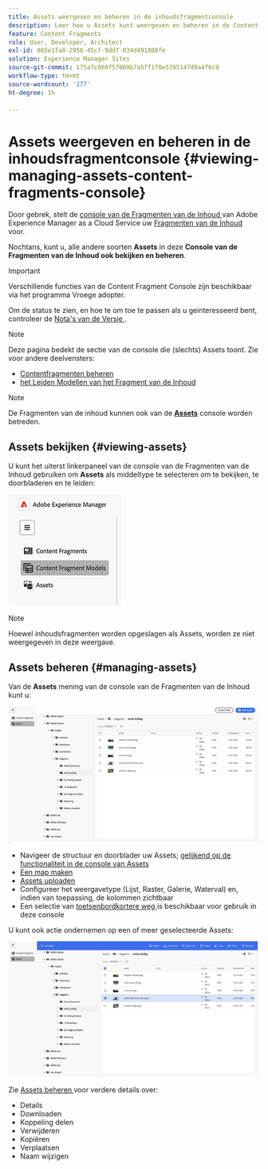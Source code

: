 ```yaml
---
title: Assets weergeven en beheren in de inhoudsfragmentconsole
description: Leer hoe u Assets kunt weergeven en beheren in de Content Fragments Console van Adobe Experience Manager as a Cloud Service.
feature: Content Fragments
role: User, Developer, Architect
exl-id: 865e1fa8-2956-45cf-9dd7-034d491808fe
solution: Experience Manager Sites
source-git-commit: 175a7c069f57069b7a5ff1f0e5785147d9a4f6c9
workflow-type: tm+mt
source-wordcount: '277'
ht-degree: 1%

---
```


# Assets weergeven en beheren in de inhoudsfragmentconsole {#viewing-managing-assets-content-fragments-console}

Door gebrek, stelt de [ console van de Fragmenten van de Inhoud ](/help/sites-cloud/administering/content-fragments/overview.md#content-fragments-console) van Adobe Experience Manager as a Cloud Service uw [ Fragmenten van de Inhoud ](/help/sites-cloud/administering/content-fragments/overview.md) voor.

Nochtans, kunt u, alle andere soorten **Assets** in deze **Console van de Fragmenten van de Inhoud ook bekijken en beheren**.

>[!IMPORTANT]
>
>Verschillende functies van de Content Fragment Console zijn beschikbaar via het programma Vroege adopter.
>
>Om de status te zien, en hoe te om toe te passen als u geinteresseerd bent, controleer de [ Nota&#39;s van de Versie ](/help/release-notes/release-notes-cloud/release-notes-current.md).

>[!NOTE]
>
>Deze pagina bedekt de sectie van de console die (slechts) Assets toont. Zie voor andere deelvensters:
>
>* [Contentfragmenten beheren](/help/sites-cloud/administering/content-fragments/managing.md)
>* [ het Leiden Modellen van het Fragment van de Inhoud ](/help/sites-cloud/administering/content-fragments/managing-content-fragment-models.md)

>[!NOTE]
>
>De Fragmenten van de inhoud kunnen ook van de **[Assets](/help/assets/overview.md)** console worden betreden.

## Assets bekijken {#viewing-assets}

U kunt het uiterst linkerpaneel van de console van de Fragmenten van de Inhoud gebruiken om **Assets** als middeltype te selecteren om te bekijken, te doorbladeren en te leiden:

![ de console van Fragmenten van de Inhoud - navigatie ](/help/sites-cloud/administering/content-fragments/assets/cf-console-assets-navigation.png)

>[!NOTE]
>
>Hoewel inhoudsfragmenten worden opgeslagen als Assets, worden ze niet weergegeven in deze weergave.

## Assets beheren {#managing-assets}

Van de **Assets** mening van de console van de Fragmenten van de Inhoud kunt u:

![ de console van de Fragmenten van de Inhoud - doorblader Activa ](/help/sites-cloud/administering/content-fragments/assets/cf-console-assets-browse.png)

* Navigeer de structuur en doorblader uw Assets; [ gelijkend op de functionaliteit in de console van Assets ](/help/assets/navigate-assets-view.md)
* [Een map maken](/help/assets/manage-digital-assets.md#creating-folders)
* [Assets uploaden](/help/assets/add-delete-assets-view.md)
* Configureer het weergavetype (Lijst, Raster, Galerie, Waterval) en, indien van toepassing, de kolommen zichtbaar
* Een selectie van [ toetsenbordkortere weg ](/help/sites-cloud/administering/content-fragments/keyboard-shortcuts.md) is beschikbaar voor gebruik in deze console

U kunt ook actie ondernemen op een of meer geselecteerde Assets:

![ console van de Fragmenten van de Inhoud - acties voor geselecteerde Activa ](/help/sites-cloud/administering/content-fragments/assets/cf-console-assets-actions.png)

Zie [ Assets beheren ](/help/assets/manage-organize-assets-view.md) voor verdere details over:

* Details
* Downloaden
* Koppeling delen
* Verwijderen
* Kopiëren
* Verplaatsen
* Naam wijzigen
